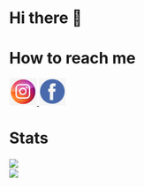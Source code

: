 # Hi there 👋

# How to reach me

<a href = "https://www.instagram.com/anne_mojo/">
    <img src = "Social Media Logos/Instagram.png" width = "auto" height = "50px" />
</a>

<a href = "https://www.facebook.com/anneemojo">
    <img src = "Social Media Logos/Facebook.png" width = "auto" height = "50px" />
</a>

# Stats

<a href = "https://github.com/AnneeMojo?tab=repositories">
  <img src = "https://github-readme-stats.vercel.app/api?username=AnneeMojo&count_private=true&show_icons=true&theme=tokyonight&include_all_commits=true" align = "center" />
</a>

<br>

<a href = "https://github.com/AnneeMojo?tab=repositories">
  <img src = "https://github-readme-stats.vercel.app/api/top-langs/?username=AnneeMojo&langs_count=5&theme=tokyonight&layout=compact&card_width=270" align = "center" />
</a>




